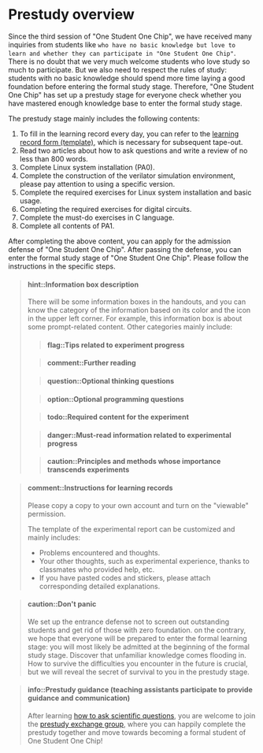 <!-- # 预学习概述 -->

# Prestudy overview

<!-- 从第三期"一生一芯"开始, 我们收到了很多同学类似`我零基础, 但很热爱学习, 能否参加"一生一芯"`的询问.
毫无疑问, 我们非常欢迎如此热爱学习的同学参加.
但我们也需要尊重学习的规律: 零基础的同学按道理就应该花更多的时间把基础打好, 然后再进入正式的学习阶段.
因此"一生一芯"设置了预学习阶段, 供大家检查自己是否已经掌握了足够的知识基础来进入正式的学习阶段. -->

Since the third session of "One Student One Chip", we have received many inquiries from students like `who have no basic knowledge but love to learn and whether they can participate in "One Student One Chip"`. There is no doubt that we very much welcome students who love study so much to participate. But we also need to respect the rules of study: students with no basic knowledge should spend more time laying a good foundation before entering the formal study stage. Therefore, "One Student One Chip" has set up a prestudy stage for everyone check whether you have mastered enough knowledge base to enter the formal study stage.

<!-- 预学习阶段主要包含以下内容:
1. 每天填写学习记录, 可参考[学习记录表(模板)](https://docs.qq.com/sheet/DT2RPaWFzVGlzaG1T)，这是后续流片所必须的
1. 阅读两篇关于如何提问的文章, 编写一篇不少于800字的读后感
1. 完成Linux系统安装(PA0)
1. 完成verilator仿真环境搭建,注意使用特定版本
1. 完成Linux系统安装和基本使用部分的必做习题
1. 完成数字电路必做习题
1. 完成C语言必做习题
1. 完成PA1所有内容 -->

The prestudy stage mainly includes the following contents:
1. To fill in the learning record every day, you can refer to the [learning record form (template)](https://docs.qq.com/sheet/DT2RPaWFzVGlzaG1T), which is necessary for subsequent tape-out.
1. Read two articles about how to ask questions and write a review of no less than 800 words.
1. Complete Linux system installation (PA0).
1. Complete the construction of the verilator simulation environment, please pay attention to using a specific version.
1. Complete the required exercises for Linux system installation and basic usage.
1. Completing the required exercises for digital circuits.
1. Complete the must-do exercises in C language.
1. Complete all contents of PA1.

<!--
预学习的过程可以参考[第五期一生一芯系列视频](https://space.bilibili.com/2107852263/channel/collectiondetail?sid=690279)来学习，学习的过程中就可以动手实践了.
-->
<!--
完成上述内容后, 你就可以申请"一生一芯"入学答辩, 通过答辩即可进入"一生一芯"的正式学习阶段.
具体步骤请按照讲义指导操作. -->

After completing the above content, you can apply for the admission defense of "One Student One Chip". After passing the defense, you can enter the formal study stage of "One Student One Chip". Please follow the instructions in the specific steps.

<!-- > #### hint::信息框说明
> 讲义中会出现一些信息框, 根据其颜色和左上角的图标可以得知信息的类别.
> 例如本信息框就是一些提示相关的内容. 其它类别主要还有
> > #### flag::实验进度相关的提示
>
> > #### comment::扩展阅读
>
> > #### question::选做思考题
>
> > #### option::选做编程题
>
> > #### todo::实验必做内容
>
> > #### danger::实验进度相关的必读信息
>
> > #### caution::重要性超越实验的原则与方法
-->

> #### hint::Information box description
> There will be some information boxes in the handouts, and you can know the category of the information based on its color and the icon in the upper left corner. For example, this information box is about some prompt-related content. Other categories mainly include:
> > #### flag::Tips related to experiment progress
>
> > #### comment::Further reading
>
> > #### question::Optional thinking questions
>
> > #### option::Optional programming questions
>
> > #### todo::Required content for the experiment
>
> > #### danger::Must-read information related to experimental progress
>
> > #### caution::Principles and methods whose importance transcends experiments

<!-- > #### comment::学习记录须知
>
> 请大家复制一份到自己的账号，并打开 “可查看” 权限
>
> 实验报告的模板可自定义，主要包括：
>  * 遇到的问题和思考
>  * 你的其它想法, 例如实验心得, 对提供帮助的同学的感谢等
>  * 如果有粘贴代码和贴图，请附上对应的详细解释 -->

> #### comment::Instructions for learning records
>
> Please copy a copy to your own account and turn on the "viewable" permission.
>
> The template of the experimental report can be customized and mainly includes:
> * Problems encountered and thoughts.
> * Your other thoughts, such as experimental experience, thanks to classmates who provided help, etc.
> * If you have pasted codes and stickers, please attach corresponding detailed explanations.

<!-- > #### caution::不用慌
> 我们设置入学答辩, 并不是为了筛选出优秀的同学, 而把零基础的同学刷掉;
> 相反, 我们是希望大家做好进入正式学习阶段的准备:
> 你很可能会在正式学习阶段的一开始就发现陌生的知识像潮水一般涌来.
> 如何在将来遇到的困难中存活下来是至关重要的,
> 但我们在预学习阶段就会给大家透露存活的秘诀. -->

> #### caution::Don't panic
> We set up the entrance defense not to screen out outstanding students and get rid of those with zero foundation. on the contrary, we hope that everyone will be prepared to enter the formal learning stage: you will most likely be admitted at the beginning of the formal study stage. Discover that unfamiliar knowledge comes flooding in. How to survive the difficulties you encounter in the future is crucial, but we will reveal the secret of survival to you in the prestudy stage.

<!-- > #### info::预学习指导（助教参与，提供指导和交流）
> 在学会[如何科学提问](./0.1.md)之后，欢迎加入[预学习交流群](https://docs.qq.com/doc/DSU1teVZLR1hDcG9P)，在这里一起愉快地完成预学习，向成为一生一芯正式学员迈进！ -->

> #### info::Prestudy guidance (teaching assistants participate to provide guidance and communication)
> After learning [how to ask scientific questions](./0.1.md), you are welcome to join the [prestudy exchange group](https://docs.qq.com/doc/DSU1teVZLR1hDcG9P), where you can happily complete the prestudy together and move towards becoming a formal student of One Student One Chip!
